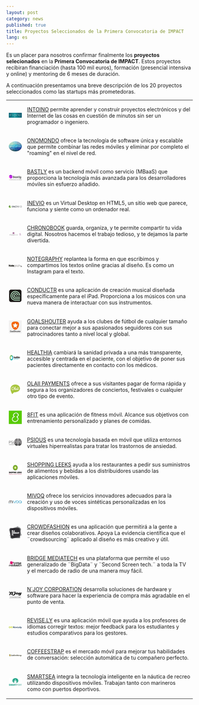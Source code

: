 ```yaml
---
layout: post
category: news
published: true
title: Proyectos Seleccionados de la Primera Convocatoria de IMPACT
lang: es
---
```


Es un placer para nosotros confirmar finalmente los **proyectos selecionados** en la **Primera Convocatoria de IMPACT**. Estos proyectos recibiran financiación (hasta 100 mil euros), formación (presencial intensiva y online) y mentoring de 6 meses de duración.

A continuación presentamos una breve descripción de los 20 proyectos seleccionados como las startups más prometedoras.


<table class="table">
<tr>
<td>
<a href="http://www.intoino.com/"><img src="/assets/intoino logo firma100.jpg"></a>
</td>
<td>
<p><a href="http://www.intoino.com/">INTOINO</a> permite aprender y construir proyectos electrónicos y del Internet de las cosas en cuestión de minutos sin ser un programador o ingeniero. </p>
</td>
</tr>
<tr>
<td>
<a href="http://onomondo.com/"><img src="/assets/ImagenNEW ONOMONDO50.jpg"></a>
</td>
<td>
<p><a href="http://onomondo.com/">ONOMONDO</a> ofrece la tecnología de software única y escalable que permite combinar las redes móviles y eliminar por completo el "roaming" en el nivel de red.</p>
</td>
</tr>
<tr>
<td>
<a href="http://bastly.com/"><img src="/assets/bastly 100.jpg"></a>
</td>
<td>
<p><a href="http://bastly.com/">BASTLY</a> es un backend móvil como servicio (MBaaS) que proporciona la tecnología más avanzada para los desarrolladores móviles sin esfuerzo añadido.</p>
</td>
</tr>
<tr>
<td>
<a href="https://www.inevio.com/"><img src="/assets/Logo inevio 100.jpg"></a>
</td>
<td>
<p><a href="https://www.inevio.com/">INEVIO</a> es un Virtual Desktop en HTML5, un sitio web que parece, funciona y siente como un ordenador real.</p>
</td>
</tr>
<tr>
<td>
<a href="https://chronobook.com/"><img src="/assets/chronobook120.jpg"></a>
</td>
<td>
<p><a href="https://chronobook.com/">CHRONOBOOK</a> guarda, organiza, y te permite compartir tu vida digital. Nosotros hacemos el trabajo tedioso, y te dejamos la parte divertida.</p>
</td>
</tr>
<tr>
<td>
<a href="https://notegraphy.com/"><img src="/assets/notegraphy100.jpg"></a>
</td>
<td>
<p><a href="https://notegraphy.com/">NOTEGRAPHY</a> replantea la forma en que escribimos y compartimos los textos online gracias al diseño. Es como un Instagram para el texto.</p>
</td>
</tr>
<tr>
<td>
<a href="http://www.conductr.net/"><img src="/assets/ConductrIcon50.jpg"></a>
</td>
<td>
<p><a href="http://www.conductr.net/">CONDUCTR</a> es una aplicación de creación musical diseñada específicamente para el iPad. Proporciona a los músicos con una nueva manera de interactuar con sus instrumentos.</p>
</td>
</tr>
<tr>
<td>
<a href="http://www.goalshouter.com/"><img src="/assets/Goalshouter_50.jpg"></a>
</td>
<td>
<p><a href="http://www.goalshouter.com/">GOALSHOUTER</a> ayuda a los clubes de fútbol de cualquier tamaño para conectar mejor a sus apasionados seguidores con sus patrocinadores tanto a nivel local y global.</p>
</td>
</tr>
<tr>
<td>
<a href="http://www.healthia.es/"><img src="/assets/healthia100 cortado.jpg"></a>
</td>
<td>
<p><a href="http://www.healthia.es/">HEALTHIA</a> cambiará la sanidad privada a una más transparente, accesible y centrada en el paciente, con el objetivo de poner sus pacientes directamente en contacto con los médicos.</p>
</td>
</tr>
<tr>
<td>
<a href="http://payments.olaii.com/"><img src="/assets/Olaii_Logo60.jpg"></a>
</td>
<td>
<p><a href="http://payments.olaii.com/">OLAII PAYMENTS</a> ofrece a sus visitantes pagar de forma rápida y segura a los organizadores de conciertos, festivales o cualquier otro tipo de evento.</p>
</td>
</tr>
<tr>
<td>
<a href="http://8fit.com/"><img src="/assets/8fit_50.jpg"></a>
</td>
<td>
<p><a href="http://8fit.com/">8FIT</a> es una aplicación de fitness móvil. Alcance sus objetivos con entrenamiento personalizado y planes de comidas.</p>
</td>
</tr>
<tr>
<td>
<a href="http://psious.com/"><img src="/assets/Psious_80.jpg"></a>
</td>
<td>
<p><a href="http://psious.com/">PSIOUS</a> es una tecnología basada en móvil que utiliza entornos virtuales hiperrealistas para tratar los trastornos de ansiedad.</p>
</td>
</tr>
<tr>
<td>
<a href="http://www.shoppingleeks.com/es/"><img src="/assets/shopping leeks80.jpg"></a>
</td>
<td>
<p><a href="http://www.shoppingleeks.com/es/">SHOPPING LEEKS</a> ayuda a los restaurantes a pedir sus suministros de alimentos y bebidas a los distribuidores usando las aplicaciones móviles.</p>
</td>
</tr>
<tr>
<td>
<a href="http://www.mivoq.it/joomla/"><img src="/assets/Mivoq-logo-100.jpg"></a>
</td>
<td>
<p><a href="http://www.mivoq.it/joomla/">MIVOQ</a> ofrece los servicios innovadores adecuados para la creación y uso de voces sintéticas personalizadas en los dispositivos móviles.</p>
</td>
</tr>
<tr>
<td>
<a href="http://dlaodmiany.pl/"><img src="/assets/crowdfashion70.jpg"></a>
</td>
<td>
<p><a href="http://dlaodmiany.pl/">CROWDFASHION</a> es una aplicación que permitirá a la gente a crear diseños colaborativos. Apoya La evidencia científica que el ¨crowdsourcing¨ aplicado al diseño es más creativo y útil.</p> 
</td>
</tr>
<tr>
<td>
<a href="http://bridgemediatech.com/en/index.html"><img src="/assets/BridgeMediatech_100.jpg"></a>
</td>
<td>
<p><a href="http://bridgemediatech.com/en/index.html">BRIDGE MEDIATECH</a> es una plataforma que permite el uso generalizado de ¨BigData¨ y ¨Second Screen tech.¨ a toda la TV y el mercado de radio de una manera muy fácil.</p>
</td>
</tr>
<tr>
<td>
<a href="http://njoycorporation.com/"><img src="/assets/njoy corporation60.jpg"></a>
</td>
<td>
<p><a href="http://njoycorporation.com/">N´JOY CORPORATION</a> desarrolla soluciones de hardware y software para hacer la experiencia de compra más agradable en el punto de venta.</p>
</td>
</tr>
<tr>
<td>
<a href="http://revise.ly/es/"><img src="/assets/Revisely logo_120.jpg"></a>
</td>
<td>
<p><a href="http://revise.ly/es/">REVISE.LY</a> es una aplicación móvil que ayuda a los profesores de idiomas  corregir textos: mejor feedback para los estudiantes y estudios comparativos para los gestores.</p>
</td>
</tr>
<tr>
<td>
<a href="http://www.coffeestrap.com/"><img src="/assets/coffee strap logo120.jpg"></a>
</td>
<td>
<p><a href="http://www.coffeestrap.com/">COFFEESTRAP</a> es el mercado móvil para mejorar tus habilidades de conversación: selección automática de tu compañero perfecto.</p>
</td>
</tr>
<tr>
<td>
<a href="http://smartport.es/"><img src="/assets/smartsea 80.jpg"></a>
</td>
<td>
<p><a href="http://smartport.es/">SMARTSEA</a> integra la tecnología inteligente en la náutica de recreo utilizando dispositivos móviles. Trabajan tanto con marineros como con puertos deportivos.</p>
</td>
</tr>
</table>